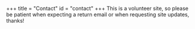 +++
title = "Contact"
id = "contact"
+++
This is a volunteer site, so please be patient when expecting a return email or when requesting site updates, thanks!